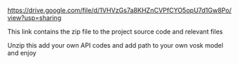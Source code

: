 https://drive.google.com/file/d/1VHVzGs7a8KHZnCVPfCYO5opU7d1Gw8Po/view?usp=sharing

This link contains the zip file to the project source code and relevant files

Unzip this add your own API codes and add path to your own vosk model and enjoy
